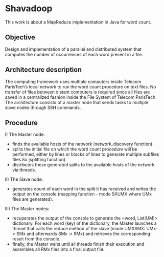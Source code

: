 # Shavadoop
This work is about a MapReduce implementation in Java for word count.

## Objective
Design and implementation of a parallel and distributed system that computes the number of occurrences of each word present in a file.

## Architecture description
The computing framework uses multiple computers inside Telecom ParisTech’s local network to run the word count procedure on text files. No transfer of files between distant computers is required since all files are saved in a centralized fashion inside the File System of Telecom ParisTech. The architecture consists of a master node that sends tasks to multiple slave nodes through SSH commands. 

## Procedure
I) The Master node:
* finds the available hosts of the network (network_discovery function).
* splits the initial file on which the word count procedure will be performed, either by lines or blocks of lines to generate
  multiple subfiles files Sx (splitting function).
* distributes these generated splits to the available hosts of the network via threads.

II) The Slave node:
* generates count of each word in the split it has received and writes the output on the console (mapping function - mode SXUMX where UMx files are generated).

III) The Master nodes:
* recuperates the output of the console to generate the <word, List(UM)> dictionary. For each word (key) of the dictionary, the Master launches a thread that calls the reduce method of the slave (mode UMXSMX: UMx-> SMx and afterwards SMx -> RMx) and retrieves the corresponding result from the console. 
* finally, the Master waits until all threads finish their execution and assembles all RMx files into a final output file.

